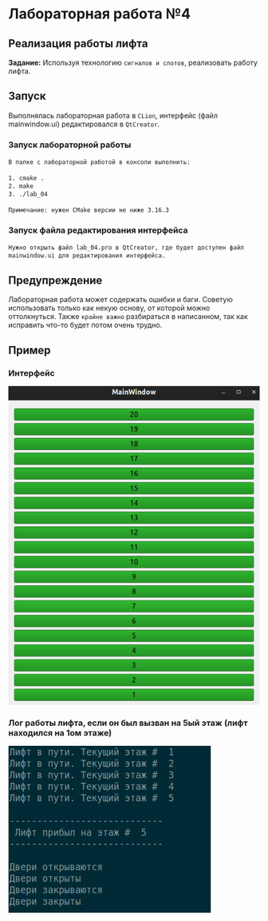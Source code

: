 # Лабораторная работа №4
## Реализация работы лифта

__Задание:__ Используя технологию `сигналов и слотов`, реализовать работу лифта.


## Запуск

Выполнялась лабораторная работа в `CLion`, интерфейс (файл mainwindow.ui) редактировался в `QtCreator`.

### Запуск лабораторной работы
```
В папке с лабораторной работой в консоли выполнить:

1. cmake .
2. make
3. ./lab_04

Примечание: нужен CMake версии не ниже 3.16.3
```

### Запуск файла редактирования интерфейса
```
Нужно открыть файл lab_04.pro в QtCreator, где будет доступен файл mainwindow.ui для редактирования интерфейса.
```


## Предупреждение

Лабораторная работа может содержать ошибки и баги. Советую использовать только как некую основу, от которой можно оттолкнуться. Также `крайне важно` разбираться в написанном, так как исправить что-то будет потом очень трудно.

## Пример

### Интерфейс
![](https://github.com/amunra2/oop-bmstu-iu7/raw/main/lab_04/img/png_1.png)

### Лог работы лифта, если он был вызван на 5ый этаж (лифт находился на 1ом этаже)
![](https://github.com/amunra2/oop-bmstu-iu7/raw/main/lab_04/img/png_2.png)

